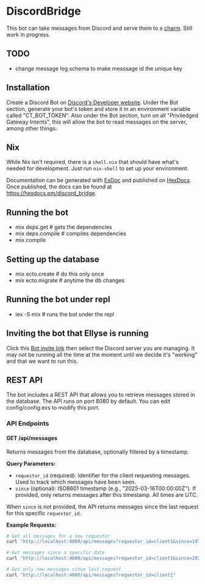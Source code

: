 # DiscordBridge

This bot can take messages from Discord and serve them to a [charm](https://github.com/commontoolsinc/labs).
Still work in progress.

## TODO
* change message log schema to make messsage id the unique key

## Installation

Create a Discord Bot on [Discord's Developer website](https://discord.com/developers/applications).
Under the Bot section, generate your bot's token and store it in an environment variable called "CT_BOT_TOKEN".
Also under the Bot section, turn on all "Priviledged Gateway Intents", this will allow the bot to read messages on the server, among other things.

## Nix
While Nix isn't required, there is a `shell.nix` that should have what's needed for development. Just run `nix-shell` to set up your environment.

Documentation can be generated with [ExDoc](https://github.com/elixir-lang/ex_doc)
and published on [HexDocs](https://hexdocs.pm). Once published, the docs can
be found at <https://hexdocs.pm/discord_bridge>.

## Running the bot
* mix deps.get # gets the dependencies
* mix deps.compile # compiles dependencies
* mix compile

## Setting up the database
* mix ecto.create # do this only once
* mix ecto.migrate # anytime the db changes

## Running the bot under repl
* iex -S mix # runs the bot under the repl

## Inviting the bot that Ellyse is running
Click this [Bot invite link](https://discord.com/oauth2/authorize?client_id=1343617049385242697&permissions=2182089728&integration_type=0&scope=bot)
then select the Discord server you are managing.
It may not be running all the time at the moment until we decide it's "working" and that we want to run this.

## REST API

The bot includes a REST API that allows you to retrieve messages stored in the database. The API runs on port 8080 by default. You can edit config/config.exs to modify this port.

### API Endpoints

#### GET /api/messages

Returns messages from the database, optionally filtered by a timestamp.

**Query Parameters:**
- `requestor_id` (required): Identifier for the client requesting messages. Used to track which messages have been seen.
- `since` (optional): ISO8601 timestamp (e.g., "2025-03-16T00:00:00Z"). If provided, only returns messages after this timestamp. All times are UTC.

When `since` is not provided, the API returns messages since the last request for this specific `requestor_id`.

**Example Requests:**

```bash
# Get all messages for a new requestor
curl "http://localhost:4000/api/messages?requestor_id=client1&since=1970-01-01T00:00:00Z"

# Get messages since a specific date
curl "http://localhost:4000/api/messages?requestor_id=client1&since=2025-03-16T12:00:00Z"

# Get only new messages since last request
curl "http://localhost:4000/api/messages?requestor_id=client1"
```
